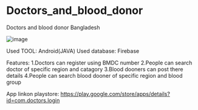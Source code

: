 # Doctors_and_blood_donor
Doctors and blood donor Bangladesh


![image](https://user-images.githubusercontent.com/55844514/199512325-c8c70342-50b0-4c47-98d9-2d83a19c4e99.png)



Used TOOL: Android(JAVA)
Used database: Firebase



Features:
1.Doctors can register using BMDC number
2.People can search doctor of specific region and catagory
3.Blood dooners can post there details
4.People can search blood dooner of specific region and blood group

App linkon playstore:
https://play.google.com/store/apps/details?id=com.doctors.login

